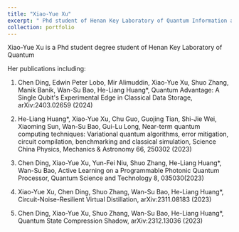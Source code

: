 ```yaml
---
title: "Xiao-Yue Xu"
excerpt: " Phd student of Henan Key Laboratory of Quantum Information and Cryptography"
collection: portfolio
---
```

Xiao-Yue Xu is a Phd student degree student of Henan Key Laboratory of Quantum 

Her publications including:

1. Chen Ding, Edwin Peter Lobo, Mir Alimuddin, Xiao-Yue Xu, Shuo Zhang, Manik Banik, Wan-Su Bao, He-Liang Huang*, Quantum Advantage: A Single Qubit's Experimental Edge in Classical Data Storage, arXiv:2403.02659 (2024)

2. He-Liang Huang*, Xiao-Yue Xu, Chu Guo, Guojing Tian, Shi-Jie Wei, Xiaoming Sun, Wan-Su Bao, Gui-Lu Long, Near-term quantum computing techniques: Variational quantum algorithms, error mitigation, circuit compilation, benchmarking and classical simulation, Science China Physics, Mechanics & Astronomy 66, 250302 (2023)

3. Chen Ding, Xiao-Yue Xu, Yun-Fei Niu, Shuo Zhang, He-Liang Huang*, Wan-Su Bao, Active Learning on a Programmable Photonic Quantum Processor, Quantum Science and Technology 8, 035030(2023)

4. Xiao-Yue Xu, Chen Ding, Shuo Zhang, Wan-Su Bao, He-Liang Huang*, Circuit-Noise-Resilient Virtual Distillation, arXiv:2311.08183 (2023)

5. Chen Ding, Xiao-Yue Xu, Shuo Zhang, Wan-Su Bao, He-Liang Huang*, Quantum State Compression Shadow, arXiv:2312.13036 (2023)

